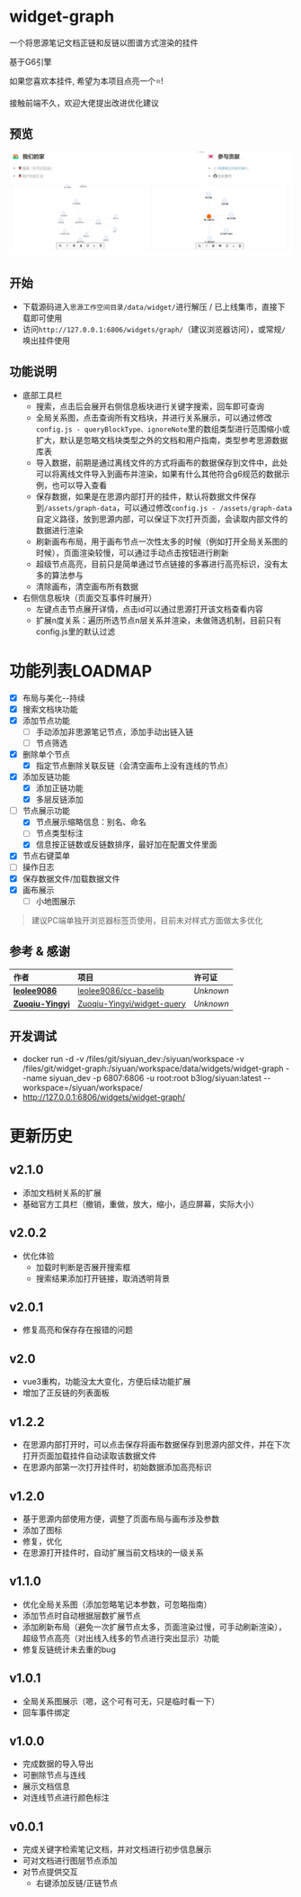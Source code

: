 
# widget-graph

一个将思源笔记文档正链和反链以图谱方式渲染的挂件

基于G6引擎

如果您喜欢本挂件, 希望为本项目点亮一个⭐!

接触前端不久，欢迎大佬提出改进优化建议

## 预览

![preview-relative](./preview.png)

## 开始

- 下载源码进入`思源工作空间目录/data/widget/`进行解压 / 已上线集市，直接下载即可使用
- 访问`http://127.0.0.1:6806/widgets/graph/`（建议浏览器访问），或常规`/`唤出挂件使用

## 功能说明

- 底部工具栏
  - 搜索，点击后会展开右侧信息板块进行关键字搜索，回车即可查询
  - 全局关系图，点击查询所有文档块，并进行关系展示，可以通过修改`config.js - queryBlockType、ignoreNote`里的数组类型进行范围缩小或扩大，默认是忽略文档块类型之外的文档和用户指南，类型参考思源数据库表
  - 导入数据，前期是通过离线文件的方式将画布的数据保存到文件中，此处可以将离线文件导入到画布并渲染，如果有什么其他符合g6规范的数据示例，也可以导入查看
  - 保存数据，如果是在思源内部打开的挂件，默认将数据文件保存到`/assets/graph-data`，可以通过修改`config.js - /assets/graph-data`自定义路径，放到思源内部，可以保证下次打开页面，会读取内部文件的数据进行渲染
  - 刷新画布布局，用于画布节点一次性太多的时候（例如打开全局关系图的时候），页面渲染较慢，可以通过手动点击按钮进行刷新
  - 超级节点高亮，目前只是简单通过节点链接的多寡进行高亮标识，没有太多的算法参与
  - 清除画布，清空画布所有数据
- 右侧信息板块（页面交互事件时展开）
  - 左键点击节点展开详情，点击id可以通过思源打开该文档查看内容
  - 扩展n度关系：遍历所选节点n层关系并渲染，未做筛选机制，目前只有config.js里的默认过滤



# 功能列表LOADMAP

- [x] 布局与美化--持续
- [x] 搜索文档块功能
- [x] 添加节点功能
  - [ ] 手动添加非思源笔记节点，添加手动出链入链
  - [ ] 节点筛选
- [x] 删除单个节点
  - [x] 指定节点删除关联反链（会清空画布上没有连线的节点）
- [x] 添加反链功能
  - [x] 添加正链功能
  - [x] 多层反链添加
- [ ] 节点展示功能
  - [x] 节点展示缩略信息：别名、命名
  - [ ] 节点类型标注
  - [x] 信息按正链数或反链数排序，最好加在配置文件里面
- [x] 节点右键菜单
- [ ] 操作日志
- [x] 保存数据文件/加载数据文件
- [x] 画布展示
  - [ ] 小地图展示

> 建议PC端单独开浏览器标签页使用，目前未对样式方面做太多优化

## 参考 & 感谢

|作者|项目|许可证|
| :------------------------------------------------------| :------------------------------------------------------------------| :------------|
|**[leolee9086](https://github.com/leolee9086)**|[leolee9086/cc-baselib](https://github.com/leolee9086/cc-baselib)|*Unknown*|
|**[Zuoqiu-Yingyi](https://github.com/Zuoqiu-Yingyi)**|[Zuoqiu-Yingyi/widget-query](https://github.com/Zuoqiu-Yingyi/widget-query)|*Unknown*|



## 开发调试

- docker run -d -v /files/git/siyuan_dev:/siyuan/workspace -v /files/git/widget-graph:/siyuan/workspace/data/widgets/widget-graph  --name siyuan_dev -p 6807:6806 -u root:root b3log/siyuan:latest --workspace=/siyuan/workspace/
- http://127.0.0.1:6806/widgets/widget-graph/


# 更新历史

## v2.1.0

- 添加文档树关系的扩展
- 基础官方工具栏（撤销，重做，放大，缩小，适应屏幕，实际大小）

## v2.0.2

- 优化体验
  - 加载时判断是否展开搜索框
  - 搜索结果添加打开链接，取消透明背景

## v2.0.1

- 修复高亮和保存存在报错的问题

## v2.0

- vue3重构，功能没太大变化，方便后续功能扩展
- 增加了正反链的列表面板

## v1.2.2

- 在思源内部打开时，可以点击保存将画布数据保存到思源内部文件，并在下次打开页面加载挂件自动读取该数据文件
- 在思源内部第一次打开挂件时，初始数据添加高亮标识

## v1.2.0

- 基于思源内部使用方便，调整了页面布局与画布涉及参数
- 添加了图标
- 修复，优化
- 在思源打开挂件时，自动扩展当前文档块的一级关系

## v1.1.0

- 优化全局关系图（添加忽略笔记本参数，可忽略指南）
- 添加节点时自动根据层数扩展节点
- 添加刷新布局（避免一次扩展节点太多，页面渲染过慢，可手动刷新渲染），超级节点高亮（对出线入线多的节点进行突出显示）功能
- 修复反链统计未去重的bug

## v1.0.1

- 全局关系图展示（嗯，这个可有可无，只是临时看一下）
- 回车事件绑定

## v1.0.0

- 完成数据的导入导出
- 可删除节点与连线
- 展示文档信息
- 对连线节点进行颜色标注

## v0.0.1

- 完成关键字检索笔记文档，并对文档进行初步信息展示
- 可对文档进行图层节点添加
- 对节点提供交互
  - 右键添加反链/正链节点
